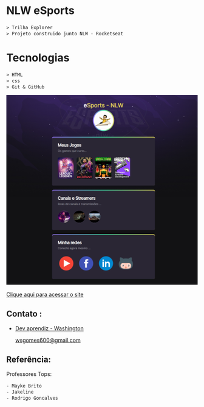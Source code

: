 # NLW eSports 
    > Trilha Explorer
    > Projeto construido junto NLW - Rocketseat

#  Tecnologias
    > HTML 
    > css
    > Git & GitHub

![preview](./.github/preview.png)

[Clique aqui para acessar o site](https://washingtongomes.github.io/AppNLWeSports)

## Contato :
- [Dev aprendiz - Washington](https://www.github.com/washingtongomes)

    wsgomes600@gmail.com



## Referência:

Professores Tops:

    - Mayke Brito
    - Jakeline
    - Rodrigo Goncalves


